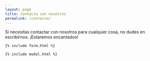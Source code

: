 ```yaml
---
layout: page
title: Contacta con nosotros
permalink: /contacto/
---
```

<div class="page-content">
    <p>
    	Si necesitas contactar con nosotros para cualquier cosa, no dudes en escribirnos. ¡Estaremos encantados!
    </p>

    {% include form.html %}

    {% include modal.html %}
</div>
